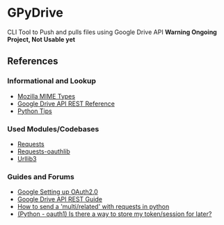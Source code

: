 # GPyDrive
CLI Tool to Push and pulls files using Google Drive API
**Warning Ongoing Project, Not Usable yet**


## References
### Informational and Lookup
* [Mozilla MIME Types](https://developer.mozilla.org/en-US/docs/Web/HTTP/Basics_of_HTTP/MIME_types)
* [Google Drive API REST Reference](https://developers.google.com/drive/v3/reference/)
* [Python Tips](http://book.pythontips.com/en/latest/index.html)
### Used Modules/Codebases
* [Requests](https://github.com/requests/requests)
* [Requests-oauthlib](https://github.com/requests/requests-oauthlib)
* [Urllib3](https://github.com/shazow/urllib3)
### Guides and Forums
* [Google Setting up OAuth2.0](https://developers.google.com/identity/protocols/OpenIDConnect#sendauthrequest)
* [Google Drive API REST Guide](https://developers.google.com/drive/v3/web/multipart-upload)
* [How to send a 'multi/related' with requests in python](https://stackoverflow.com/questions/15746558/how-to-send-a-multipart-related-with-requests-in-python)
* [(Python - oauth1) Is there a way to store my token/session for later?](https://www.reddit.com/r/redditdev/comments/6l9lpx/python_oauth1_is_there_a_way_to_store_my/)

